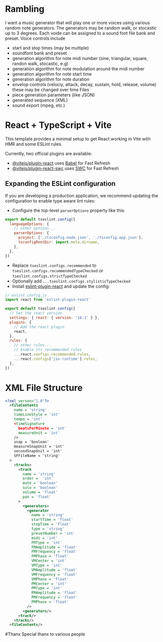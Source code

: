 # Rambling
I want a music generator that will play one or more voices using various random note generators. The generators may be random walk, or stocastic up to 3 degrees. Each voide can be assigned to a sound font file bank and preset. 
Voice controls include
* start and stop times (may be multiple)
* soundfont bank and preset
* generation algorithm for note midi number (sine, triangular, square, randon walk, stocastic, e.g)
* generation algorithm for note modulation around the midi number
* generation algorithm for note start time
* generation algorithm for note duration 
* envelop controls (velociy, attack, decay, sustain, hold, release, volume) these may be changed over time
Files
* piece generation parameters (like JSON)
* generated sequence (XML)
* sound export (mpeg, etc.)
# React + TypeScript + Vite

This template provides a minimal setup to get React working in Vite with HMR and some ESLint rules.

Currently, two official plugins are available:

- [@vitejs/plugin-react](https://github.com/vitejs/vite-plugin-react/blob/main/packages/plugin-react/README.md) uses [Babel](https://babeljs.io/) for Fast Refresh
- [@vitejs/plugin-react-swc](https://github.com/vitejs/vite-plugin-react-swc) uses [SWC](https://swc.rs/) for Fast Refresh

## Expanding the ESLint configuration

If you are developing a production application, we recommend updating the configuration to enable type aware lint rules:

- Configure the top-level `parserOptions` property like this:

```js
export default tseslint.config({
  languageOptions: {
    // other options...
    parserOptions: {
      project: ['./tsconfig.node.json', './tsconfig.app.json'],
      tsconfigRootDir: import.meta.dirname,
    },
  },
})
```

- Replace `tseslint.configs.recommended` to `tseslint.configs.recommendedTypeChecked` or `tseslint.configs.strictTypeChecked`
- Optionally add `...tseslint.configs.stylisticTypeChecked`
- Install [eslint-plugin-react](https://github.com/jsx-eslint/eslint-plugin-react) and update the config:

```js
// eslint.config.js
import react from 'eslint-plugin-react'

export default tseslint.config({
  // Set the react version
  settings: { react: { version: '18.3' } },
  plugins: {
    // Add the react plugin
    react,
  },
  rules: {
    // other rules...
    // Enable its recommended rules
    ...react.configs.recommended.rules,
    ...react.configs['jsx-runtime'].rules,
  },
})
```
# XML File Structure
```xml
<?xml verson="1.0"?>
  <fileContents
    name = 'string'
    timeLineStyle = 'int'
    tempo = 'int'
    <timeSignature
      beatsPerMinute = 'int'
      measureUnit = 'int'
    /> 
    snap = 'boolean'
    measureSnapUnit = 'int'
    secondSnapUnit = 'int'
    SFFileName = 'string'
  >
    <tracks>
      <track 
        name = 'string'
        order =  'int'
        mute = 'boolean'
        solo = 'boolean'
        volume = 'float'
        pan = 'float'
      >
        <generators>
          <generator
            name = 'string'
            startTime = 'float'
            stopTime = 'float'
            type = 'string'
            presetNumber = 'int'
            midi = 'int'
            FMType = 'int'
            FMAmplitude = 'float'
            FMFrequency = 'float'
            FMPhase = 'float'
            VMCenter = 'int'
            VMType = 'int'
            VMAmplitude = 'float'
            VMFrequency = 'float'
            VMPhase = 'float'
            PMCenter = 'int'
            PMType = 'int'
            PMAmplitude = 'float'
            PMFrequency = 'float'
            PMPhase = 'float'
          />
        <generators/>
      <track/>
    <tracks/>
  <fileContents/>
```
#Thanx
Special thanx to various people

